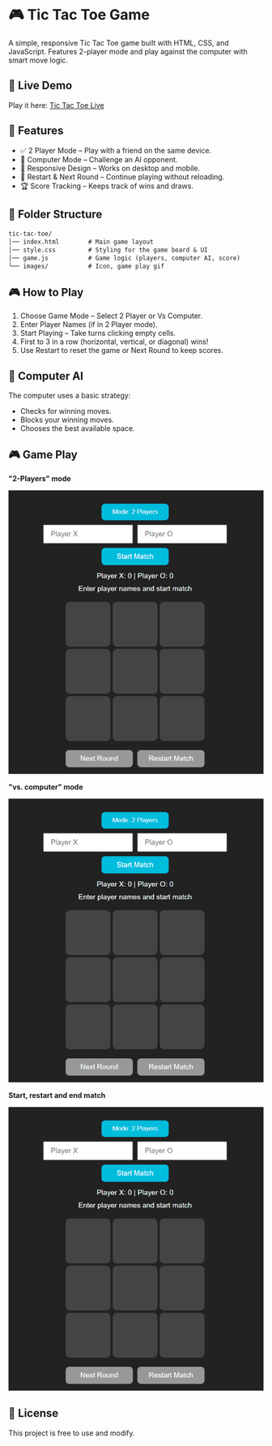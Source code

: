 # 🎮 Tic Tac Toe Game
A simple, responsive Tic Tac Toe game built with HTML, CSS, and JavaScript.
Features 2-player mode and play against the computer with smart move logic.

## 🚀 Live Demo
Play it here:
[Tic Tac Toe Live](https://rytvee.github.io/tic-tac-toe/)

## 📌 Features
- ✅ 2 Player Mode – Play with a friend on the same device.
- 🤖 Computer Mode – Challenge an AI opponent.
- 🎨 Responsive Design – Works on desktop and mobile.
- 🔄 Restart & Next Round – Continue playing without reloading.
- 🏆 Score Tracking – Keeps track of wins and draws.

## 📂 Folder Structure
```text
tic-tac-toe/
│── index.html        # Main game layout
│── style.css         # Styling for the game board & UI
│── game.js           # Game logic (players, computer AI, score)
└── images/           # Icon, game play gif
```

## 🎮 How to Play
1. Choose Game Mode – Select 2 Player or Vs Computer.
2. Enter Player Names (if in 2 Player mode).
3. Start Playing – Take turns clicking empty cells.
4. First to 3 in a row (horizontal, vertical, or diagonal) wins!
5. Use Restart to reset the game or Next Round to keep scores.

## 🧠 Computer AI
The computer uses a basic strategy:
- Checks for winning moves.
- Blocks your winning moves.
- Chooses the best available space.

## 🎮 Game Play

**"2-Players" mode**

![2-Players Mode](images/2-players-mode.gif)

**"vs. computer" mode**

![2-Players Mode](images/vs-computer-mode.gif)

**Start, restart and end match**

![2-Players Mode](images/start-restart-end.gif)


## 📜 License
This project is free to use and modify.
